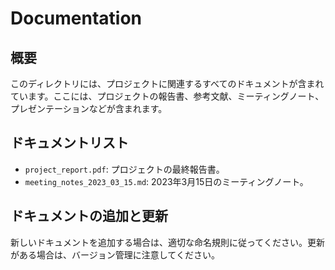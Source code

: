 # Documentation

## 概要
このディレクトリには、プロジェクトに関連するすべてのドキュメントが含まれています。ここには、プロジェクトの報告書、参考文献、ミーティングノート、プレゼンテーションなどが含まれます。

## ドキュメントリスト
- `project_report.pdf`: プロジェクトの最終報告書。
- `meeting_notes_2023_03_15.md`: 2023年3月15日のミーティングノート。

## ドキュメントの追加と更新
新しいドキュメントを追加する場合は、適切な命名規則に従ってください。更新がある場合は、バージョン管理に注意してください。